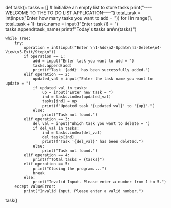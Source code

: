 def task():
    tasks = []  # Initialize an empty list to store tasks
    print("----WELCOME TO THE TO DO LIST APPLICATION----")
    total_task = int(input("Enter how many tasks you want to add = "))
    for i in range(1, total_task + 1):
        task_name = input(f"Enter task {i} = ")
        tasks.append(task_name)
    print(f"Today's tasks are\n{tasks}")
    
    while True:
        try:
            operation = int(input("Enter \n1-Add\n2-Update\n3-Delete\n4-View\n5-Exit/Stop\n"))
            if operation == 1:
                add = input("Enter task you want to add = ")
                tasks.append(add)
                print(f"Task '{add}' has been successfully added.")
            elif operation == 2:
                updated_val = input("Enter the task name you want to update = ")
                if updated_val in tasks:
                    up = input("Enter new task = ")
                    ind = tasks.index(updated_val)
                    tasks[ind] = up
                    print(f"Updated task '{updated_val}' to '{up}'.")
                else:
                    print("Task not found.")
            elif operation == 3:
                del_val = input("Which task you want to delete = ")
                if del_val in tasks:
                    ind = tasks.index(del_val)
                    del tasks[ind]
                    print(f"Task '{del_val}' has been deleted.")
                else:
                    print("Task not found.")
            elif operation == 4:
                print(f"Total tasks = {tasks}")
            elif operation == 5:
                print("Closing the program....")
                break
            else:
                print("Invalid Input. Please enter a number from 1 to 5.")
        except ValueError:
            print("Invalid Input. Please enter a valid number.")

task()



